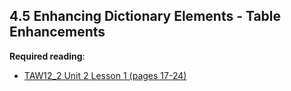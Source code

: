## 4.5 Enhancing Dictionary Elements - Table Enhancements

**Required reading**:
- [TAW12_2 Unit 2 Lesson 1 (pages 17-24)](https://msggroup.sharepoint.com/:b:/r/sites/msteams_f974e3/Freigegebene%20Dokumente/General/SAP%20Summer%20School%202023/Training%20materials/TAW/TAW12_2_EN_Col92_FV_Part_A4.pdf_NSC.pdf?csf=1&web=1&e=LukMFa)

